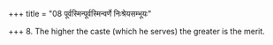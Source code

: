 +++
title = "08 पूर्वस्मिन्पूर्वस्मिन्वर्णे निःश्रेयसम्भूयः"

+++
8. The higher the caste (which he serves) the greater is the merit.
